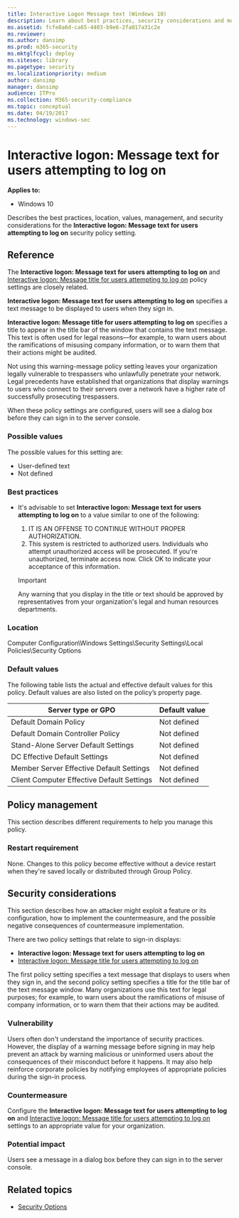 ```yaml
---
title: Interactive Logon Message text (Windows 10)
description: Learn about best practices, security considerations and more for the security policy setting, Interactive logon Message text for users attempting to log on.
ms.assetid: fcfe8a6d-ca65-4403-b9e6-2fa017a31c2e
ms.reviewer: 
ms.author: dansimp
ms.prod: m365-security
ms.mktglfcycl: deploy
ms.sitesec: library
ms.pagetype: security
ms.localizationpriority: medium
author: dansimp
manager: dansimp
audience: ITPro
ms.collection: M365-security-compliance
ms.topic: conceptual
ms.date: 04/19/2017
ms.technology: windows-sec
---
```


# Interactive logon: Message text for users attempting to log on

**Applies to:**

- Windows 10

Describes the best practices, location, values, management, and security considerations for the **Interactive logon: Message text for users attempting to log on** security policy setting.

## Reference

The **Interactive logon: Message text for users attempting to log on** and [Interactive logon: Message title for users attempting to log on](interactive-logon-message-title-for-users-attempting-to-log-on.md) policy settings are closely related.

**Interactive logon: Message text for users attempting to log on** specifies a text message to be displayed to users when they sign in.

**Interactive logon: Message title for users attempting to log on** specifies a title to appear in the title bar of the window that contains the text message. This text is often used for legal reasons—for example, to warn users about the ramifications of misusing company information, or to warn them that their actions might be audited.

Not using this warning-message policy setting leaves your organization legally vulnerable to trespassers who unlawfully penetrate your network. Legal precedents have established that organizations that display warnings to users who connect to their servers over a network have a higher rate of successfully prosecuting trespassers.

When these policy settings are configured, users will see a dialog box before they can sign in to the server console.

### Possible values

The possible values for this setting are:

- User-defined text
- Not defined

### Best practices

- It's advisable to set **Interactive logon: Message text for users attempting to log on** to a value similar to one of the following:

  1. IT IS AN OFFENSE TO CONTINUE WITHOUT PROPER AUTHORIZATION.
  2. This system is restricted to authorized users. Individuals who attempt unauthorized access will be prosecuted. If you're unauthorized, terminate access now. Click OK to indicate your acceptance of this information.
    > [!IMPORTANT]
    > Any warning that you display in the title or text should be approved by representatives from your organization's legal and human resources departments.

### Location

Computer Configuration\\Windows Settings\\Security Settings\\Local Policies\\Security Options

### Default values

The following table lists the actual and effective default values for this policy. Default values are also listed on the policy’s property page.

| Server type or GPO | Default value |
| - | - |
| Default Domain Policy| Not defined|
| Default Domain Controller Policy | Not defined|
| Stand-Alone Server Default Settings | Not defined|
| DC Effective Default Settings | Not defined|
| Member Server Effective Default Settings | Not defined|
| Client Computer Effective Default Settings | Not defined|

## Policy management

This section describes different requirements to help you manage this policy.

### Restart requirement

None. Changes to this policy become effective without a device restart when they're saved locally or distributed through Group Policy.

## Security considerations

This section describes how an attacker might exploit a feature or its configuration, how to implement the countermeasure, and the possible negative consequences of countermeasure implementation.

There are two policy settings that relate to sign-in displays:

- **Interactive logon: Message text for users attempting to log on**
- [Interactive logon: Message title for users attempting to log on](interactive-logon-message-title-for-users-attempting-to-log-on.md)

The first policy setting specifies a text message that displays to users when they sign in, and the second policy setting specifies a title for the title bar of the text message window. Many organizations use this text for legal purposes; for example, to warn users about the ramifications of misuse of company information, or to warn them that their actions may be audited.

### Vulnerability

Users often don't understand the importance of security practices. However, the display of a warning message before signing in may help prevent an attack by warning malicious or uninformed users about the consequences of their misconduct before it happens. It may also help reinforce corporate policies by notifying employees of appropriate policies during the sign-in process.

### Countermeasure

Configure the **Interactive logon: Message text for users attempting to log on** and [Interactive logon: Message title for users attempting to log on](interactive-logon-message-title-for-users-attempting-to-log-on.md) settings to an appropriate value for your organization.

### Potential impact

Users see a message in a dialog box before they can sign in to the server console.

## Related topics

- [Security Options](security-options.md)
